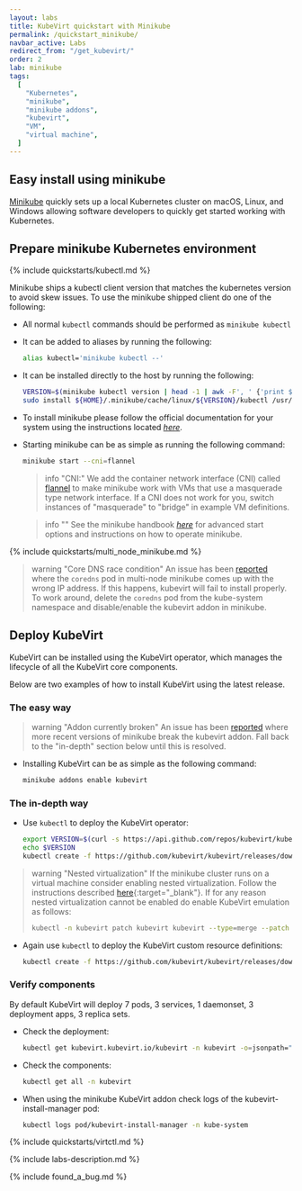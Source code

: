```yaml
---
layout: labs
title: KubeVirt quickstart with Minikube
permalink: /quickstart_minikube/
navbar_active: Labs
redirect_from: "/get_kubevirt/"
order: 2
lab: minikube
tags:
  [
    "Kubernetes",
    "minikube",
    "minikube addons",
    "kubevirt",
    "VM",
    "virtual machine",
  ]
---
```


## Easy install using minikube

[Minikube](https://minikube.sigs.k8s.io/docs/start/) quickly sets up a local Kubernetes cluster on macOS, Linux, and Windows allowing software developers to quickly get started working with Kubernetes.


## Prepare minikube Kubernetes environment

{% include quickstarts/kubectl.md %}

Minikube ships a kubectl client version that matches the kubernetes version to avoid skew issues. To use the minikube shipped client do one of the following:

* All normal `kubectl` commands should be performed as `minikube kubectl`
* It can be added to aliases by running the following:

  ```bash
  alias kubectl='minikube kubectl --'
  ```

* It can be installed directly to the host by running the following:

  ```bash
  VERSION=$(minikube kubectl version | head -1 | awk -F', ' {'print $3'} | awk -F':' {'print $2'} | sed s/\"//g)
  sudo install ${HOME}/.minikube/cache/linux/${VERSION}/kubectl /usr/local/bin
  ```

* To install minikube please follow the official documentation for your system using the instructions located [_here_](https://kubernetes.io/docs/tasks/tools/install-minikube/).

* Starting minikube can be as simple as running the following command:

  ```bash
  minikube start --cni=flannel
  ```

  > info "CNI:"
  > We add the container network interface (CNI) called [flannel](https://github.com/flannel-io/flannel/blob/master/README.md) to make minikube work with VMs that use a masquerade type network interface. If a CNI does not work for you, switch instances of "masquerade" to "bridge" in example VM definitions.

  > info ""
  > See the minikube handbook [_here_](https://minikube.sigs.k8s.io/docs/) for advanced start options and instructions on how to operate minikube.

{% include quickstarts/multi_node_minikube.md %}

> warning "Core DNS race condition"
> An issue has been
> [reported](https://github.com/kubernetes/minikube/issues/11608) where the
> `coredns` pod in multi-node minikube comes up with the wrong IP address. If
> this happens, kubevirt will fail to install properly. To work around, delete
> the `coredns` pod from the kube-system namespace and disable/enable the
> kubevirt addon in minikube.

## Deploy KubeVirt

KubeVirt can be installed using the KubeVirt operator, which manages the lifecycle of all the KubeVirt core components.

Below are two examples of how to install KubeVirt using the latest release.

### The easy way

> warning "Addon currently broken"
> An issue has been [reported](https://github.com/kubernetes/minikube/issues/15918) where more recent versions of minikube break the kubevirt addon. Fall back to the "in-depth" section below until this is resolved.

* Installing KubeVirt can be as simple as the following command:

  ```bash
  minikube addons enable kubevirt
  ```

### The in-depth way

* Use `kubectl` to deploy the KubeVirt operator:

  ```bash
  export VERSION=$(curl -s https://api.github.com/repos/kubevirt/kubevirt/releases | grep tag_name | grep -v -- '-rc' | sort -r | head -1 | awk -F': ' '{print $2}' | sed 's/,//' | xargs)
  echo $VERSION
  kubectl create -f https://github.com/kubevirt/kubevirt/releases/download/${VERSION}/kubevirt-operator.yaml
  ```

> warning "Nested virtualization"
> If the minikube cluster runs on a virtual machine consider enabling nested virtualization.  Follow the instructions described [here](https://docs.fedoraproject.org/en-US/quick-docs/using-nested-virtualization-in-kvm/index.html){:target="\_blank"}.
> If for any reason nested virtualization cannot be enabled do enable KubeVirt emulation as follows:
>
> ```bash
> kubectl -n kubevirt patch kubevirt kubevirt --type=merge --patch '{"spec":{"configuration":{"developerConfiguration":{"useEmulation":true}}}}'
> ```

* Again use `kubectl` to deploy the KubeVirt custom resource definitions:

  ```bash
  kubectl create -f https://github.com/kubevirt/kubevirt/releases/download/${VERSION}/kubevirt-cr.yaml
  ```

### Verify components

By default KubeVirt will deploy 7 pods, 3 services, 1 daemonset, 3 deployment apps, 3 replica sets.

* Check the deployment:

  ```bash
  kubectl get kubevirt.kubevirt.io/kubevirt -n kubevirt -o=jsonpath="{.status.phase}"
  ````

* Check the components:

  ```bash
  kubectl get all -n kubevirt
  ```

* When using the minikube KubeVirt addon check logs of the kubevirt-install-manager pod:

  ```bash
  kubectl logs pod/kubevirt-install-manager -n kube-system
  ```

{% include quickstarts/virtctl.md %}

{% include labs-description.md %}

{% include found_a_bug.md %}
